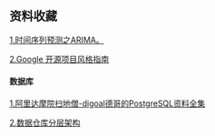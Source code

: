 ## 资料收藏

[1.时间序列预测之ARIMA。](https://www.biaodianfu.com/arima.html)

[2.Google 开源项目风格指南](https://zh-google-styleguide.readthedocs.io/en/latest/contents/)

#### 数据库
[1.阿里达摩院扫地僧-digoal德哥的PostgreSQL资料全集](https://github.com/digoal/blog)

[2.数据仓库分层架构](https://mp.weixin.qq.com/s?__biz=MzI2MDQzOTk3MQ==&mid=2247484684&idx=1&sn=2d69b0f3269af62e5011395b5cb78cbd&chksm=ea68efc0dd1f66d6756cc536e4997562ec8ddb34e35b7e0918acdda5c24d716ce98478a1ee66&scene=21#wechat_redirect)


